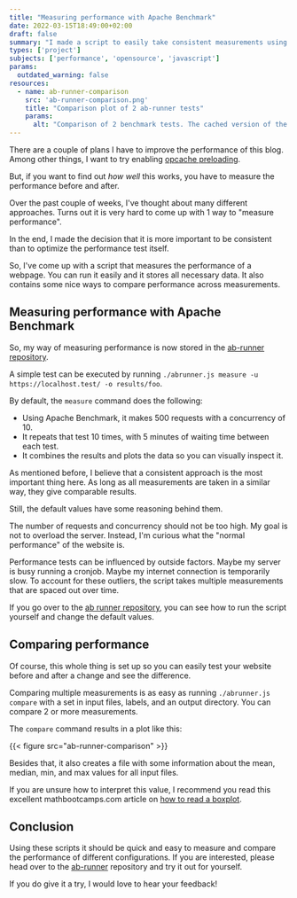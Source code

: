 ```yaml
---
title: "Measuring performance with Apache Benchmark"
date: 2022-03-15T18:49:00+02:00
draft: false
summary: "I made a script to easily take consistent measurements using Apache Benchmark. It includes an easy way to compare multiple measurements in a visual way."
types: ['project']
subjects: ['performance', 'opensource', 'javascript']
params:
  outdated_warning: false
resources:
  - name: ab-runner-comparison
    src: 'ab-runner-comparison.png'
    title: "Comparison plot of 2 ab-runner tests"
    params:
      alt: "Comparison of 2 benchmark tests. The cached version of the website is faster with a mean of 148ms, compared to a mean of 199ms for the uncached versio"
---
```

There are a couple of plans I have to improve the performance of this blog. Among other things, I want to try enabling [opcache preloading](https://www.php.net/manual/en/opcache.preloading).

But, if you want to find out _how well_ this works, you have to measure the performance before and after.

Over the past couple of weeks, I've thought about many different approaches. Turns out it is very hard to come up with 1 way to "measure performance".

In the end, I made the decision that it is more important to be consistent than to optimize the performance test itself.

So, I've come up with a script that measures the performance of a webpage. You can run it easily and it stores all necessary data. It also contains some nice ways to compare performance across measurements.

## Measuring performance with Apache Benchmark

So, my way of measuring performance is now stored in the [ab-runner repository](https://github.com/barryvanveen/ab-runner).

A simple test can be executed by running `./abrunner.js measure -u https://localhost.test/ -o results/foo`.

By default, the `measure` command does the following:
- Using Apache Benchmark, it makes 500 requests with a concurrency of 10.
- It repeats that test 10 times, with 5 minutes of waiting time between each test.
- It combines the results and plots the data so you can visually inspect it.

As mentioned before, I believe that a consistent approach is the most important thing here. As long as all measurements are taken in a similar way, they give comparable results.

Still, the default values have some reasoning behind them.

The number of requests and concurrency should not be too high. My goal is not to overload the server. Instead, I'm curious what the "normal performance" of the website is.

Performance tests can be influenced by outside factors. Maybe my server is busy running a cronjob. Maybe my internet connection is temporarily slow. To account for these outliers, the script takes multiple measurements that are spaced out over time.

If you go over to the [ab runner repository](https://github.com/barryvanveen/ab-runner), you can see how to run the script yourself and change the default values.

## Comparing performance

Of course, this whole thing is set up so you can easily test your website before and after a change and see the difference.

Comparing multiple measurements is as easy as running `./abrunner.js compare` with a set in input files, labels, and an output directory. You can compare 2 or more measurements.

The `compare` command results in a plot like this:

{{< figure src="ab-runner-comparison" >}}

Besides that, it also creates a file with some information about the mean, median, min, and max values for all input files.

If you are unsure how to interpret this value, I recommend you read this excellent mathbootcamps.com article on [how to read a boxplot](https://www.mathbootcamps.com/how-to-read-a-boxplot/).

## Conclusion

Using these scripts it should be quick and easy to measure and compare the performance of different configurations. If you are interested, please head over to the [ab-runner](https://github.com/barryvanveen/ab-runner) repository and try it out for yourself.

If you do give it a try, I would love to hear your feedback!